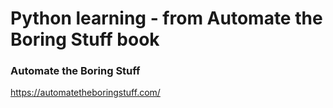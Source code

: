 # Python learning - from Automate the Boring Stuff book


### Automate the Boring Stuff
https://automatetheboringstuff.com/

